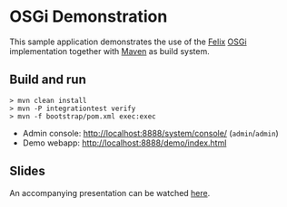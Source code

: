 OSGi Demonstration
==================

This sample application demonstrates the use of the [Felix](http://felix.apache.org/)
[OSGi](http://www.osgi.org/Specifications/HomePage) implementation together with [Maven](http://maven.apache.org/)
as build system.

Build and run
-------------

    > mvn clean install
    > mvn -P integrationtest verify
    > mvn -f bootstrap/pom.xml exec:exec

* Admin console: [http://localhost:8888/system/console/](http://localhost:8888/system/console/) (`admin`/`admin`)
* Demo webapp: [http://localhost:8888/demo/index.html](http://localhost:8888/demo/index.html)

Slides
------

An accompanying presentation can be watched [here](http://hwestphal.github.io/osgi-demo).
